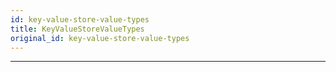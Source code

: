 ```yaml
---
id: key-value-store-value-types
title: KeyValueStoreValueTypes
original_id: key-value-store-value-types
---
```


<a name="keyvaluestorevaluetypes"></a>

---
